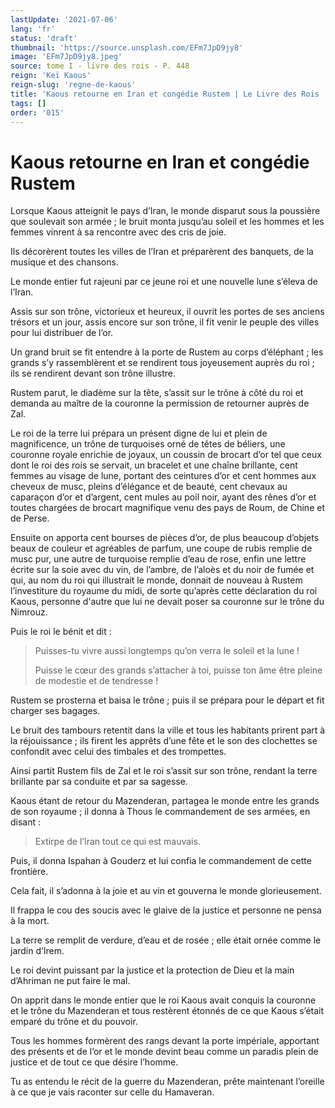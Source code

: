 ```yaml
---
lastUpdate: '2021-07-06'
lang: 'fr'
status: 'draft'
thumbnail: 'https://source.unsplash.com/EFm7JpD9jy8'
image: 'EFm7JpD9jy8.jpeg'
source: tome I - livre des rois - P. 448
reign: 'Keï Kaous'
reign-slug: 'regne-de-kaous'
title: 'Kaous retourne en Iran et congédie Rustem | Le Livre des Rois | Shâhnâmeh'
tags: []
order: '015'
---
```


<!-- LTeX: language=fr -->

# Kaous retourne en Iran et congédie Rustem

Lorsque Kaous atteignit le pays d’Iran, le monde disparut sous la poussière que soulevait son armée ; le bruit monta jusqu’au soleil et les hommes et les femmes vinrent à sa rencontre avec des cris de joie.

Ils décorèrent toutes les villes de l’Iran et préparèrent des banquets, de la musique et des chansons.

Le monde entier fut rajeuni par ce jeune roi et une nouvelle lune s’éleva de l’Iran.

Assis sur son trône, victorieux et heureux, il ouvrit les portes de ses anciens trésors et un jour, assis encore sur son trône, il fit venir le peuple des villes pour lui distribuer de l’or.

Un grand bruit se fit entendre à la porte de Rustem au corps d’éléphant ; les grands s’y rassemblèrent et se rendirent tous joyeusement auprès du roi ; ils se rendirent devant son trône illustre.

Rustem parut, le diadème sur la tête, s’assit sur le trône à côté du roi et demanda au maître de la couronne la permission de retourner auprès de Zal.

Le roi de la terre lui prépara un présent digne de lui et plein de magnificence, un trône de turquoises orné de têtes de béliers, une couronne royale enrichie de joyaux, un coussin de brocart d’or tel que ceux dont le roi des rois se servait, un bracelet et une chaîne brillante, cent femmes au visage de lune, portant des ceintures d’or et cent hommes aux cheveux de musc, pleins d’élégance et de beauté, cent chevaux au caparaçon d’or et d’argent, cent mules au poil noir, ayant des rênes d’or et toutes chargées de brocart magnifique venu des pays de Roum, de Chine et de Perse.

Ensuite on apporta cent bourses de pièces d’or, de plus beaucoup d’objets beaux de couleur et agréables de parfum, une coupe de rubis remplie de musc pur, une autre de turquoise remplie d’eau de rose, enfin une lettre écrite sur la soie avec du vin, de l’ambre, de l’aloès et du noir de fumée et qui, au nom du roi qui illustrait le monde, donnait de nouveau à Rustem l’investiture du royaume du midi, de sorte qu’après cette déclaration du roi Kaous, personne d'autre que lui ne devait poser sa couronne sur le trône du Nimrouz.

Puis le roi le bénit et dit :

> Puisses-tu vivre aussi longtemps qu’on verra le soleil et la lune !
>
> Puisse le cœur des grands s’attacher à toi, puisse ton âme être pleine de modestie et de tendresse !

Rustem se prosterna et baisa le trône ; puis il se prépara pour le départ et fit charger ses bagages.

Le bruit des tambours retentit dans la ville et tous les habitants prirent part à la réjouissance ; ils firent les apprêts d’une fête et le son des clochettes se confondit avec celui des timbales et des trompettes.

Ainsi partit Rustem fils de Zal et le roi s’assit sur son trône, rendant la terre brillante par sa conduite et par sa sagesse.

Kaous étant de retour du Mazenderan, partagea le monde entre les grands de son royaume ; il donna à Thous le commandement de ses armées, en disant :

> Extirpe de l’Iran tout ce qui est mauvais.

Puis, il donna Ispahan à Gouderz et lui confia le commandement de cette frontière.

Cela fait, il s’adonna à la joie et au vin et gouverna le monde glorieusement.

Il frappa le cou des soucis avec le glaive de la justice et personne ne pensa à la mort.

La terre se remplit de verdure, d’eau et de rosée ; elle était ornée comme le jardin d’Irem.

Le roi devint puissant par la justice et la protection de Dieu et la main d’Ahriman ne put faire le mal.

On apprit dans le monde entier que le roi Kaous avait conquis la couronne et le trône du Mazenderan et tous restèrent étonnés de ce que Kaous s’était emparé du trône et du pouvoir.

Tous les hommes formèrent des rangs devant la porte impériale, apportant des présents et de l’or et le monde devint beau comme un paradis plein de justice et de tout ce que désire l’homme.

Tu as entendu le récit de la guerre du Mazenderan, prête maintenant l’oreille à ce que je vais raconter sur celle du Hamaveran.
